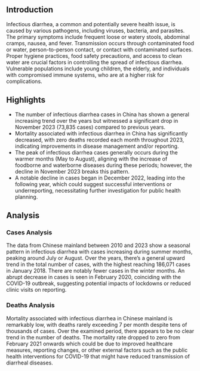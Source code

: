 ## Introduction

Infectious diarrhea, a common and potentially severe health issue, is caused by various pathogens, including viruses, bacteria, and parasites. The primary symptoms include frequent loose or watery stools, abdominal cramps, nausea, and fever. Transmission occurs through contaminated food or water, person-to-person contact, or contact with contaminated surfaces. Proper hygiene practices, food safety precautions, and access to clean water are crucial factors in controlling the spread of infectious diarrhea. Vulnerable populations include young children, the elderly, and individuals with compromised immune systems, who are at a higher risk for complications.
## Highlights

- The number of infectious diarrhea cases in China has shown a general increasing trend over the years but witnessed a significant drop in November 2023 (73,835 cases) compared to previous years. <br/>
- Mortality associated with infectious diarrhea in China has significantly decreased, with zero deaths recorded each month throughout 2023, indicating improvements in disease management and/or reporting. <br/>
- The peak of infectious diarrhea cases generally occurs during the warmer months (May to August), aligning with the increase of foodborne and waterborne diseases during these periods; however, the decline in November 2023 breaks this pattern. <br/>
- A notable decline in cases began in December 2022, leading into the following year, which could suggest successful interventions or underreporting, necessitating further investigation for public health planning. <br/>
## Analysis

### Cases Analysis
The data from Chinese mainland between 2010 and 2023 show a seasonal pattern in infectious diarrhea with cases increasing during summer months, peaking around July or August. Over the years, there’s a general upward trend in the total number of cases, with the highest reaching 186,071 cases in January 2018. There are notably fewer cases in the winter months. An abrupt decrease in cases is seen in February 2020, coinciding with the COVID-19 outbreak, suggesting potential impacts of lockdowns or reduced clinic visits on reporting.

### Deaths Analysis
Mortality associated with infectious diarrhea in Chinese mainland is remarkably low, with deaths rarely exceeding 7 per month despite tens of thousands of cases. Over the examined period, there appears to be no clear trend in the number of deaths. The mortality rate dropped to zero from February 2021 onwards which could be due to improved healthcare measures, reporting changes, or other external factors such as the public health interventions for COVID-19 that might have reduced transmission of diarrheal diseases.

